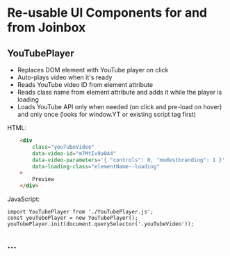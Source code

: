 # Re-usable UI Components for and from Joinbox

## YouTubePlayer

- Replaces DOM element with YouTube player on click
- Auto-plays video when it's ready
- Reads YouTube video ID from element attribute
- Reads class name from element attribute and adds it while the player is loading
- Loads YouTube API only when needed (on click and pre-load on hover) and only once (looks for window.YT or existing script tag first)

HTML:
```html
    <div
        class="youTubeVideo"
        data-video-id="m7MtIv9a0A4"
        data-video-parameters='{ "controls": 0, "modestbranding": 1 }'
        data-loading-class="elementName--loading"
    >
        Preview
    </div>
````

JavaScript:
```
import YouTubePlayer from './YouTubePlayer.js';
const youTubePlayer = new YouTubePlayer();
youTubePlayer.init(document.querySelector('.youTubeVideo'));
````

## …